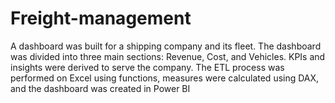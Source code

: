 # Freight-management
A dashboard was built for a shipping company and its fleet. The dashboard was divided into three main sections: Revenue, Cost, and Vehicles. KPIs and insights were derived to serve the company. The ETL process was performed on Excel using functions, measures were calculated using DAX, and the dashboard was created in Power BI
